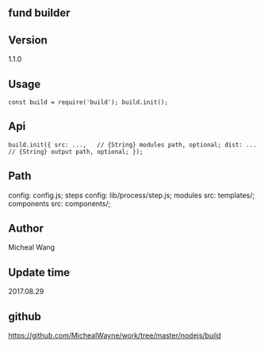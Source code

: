 ## fund builder

## Version

1.1.0

## Usage

`const build = require('build');
build.init();`

## Api

`build.init({
    src: ...,   // {String} modules path, optional;
    dist: ...   // {String} output path, optional;
});`

## Path

config: config.js;
steps config: lib/process/step.js;
modules src: templates/;
components src: components/;

## Author

Micheal Wang

## Update time

2017.08.29

## github

<https://github.com/MichealWayne/work/tree/master/nodejs/build>